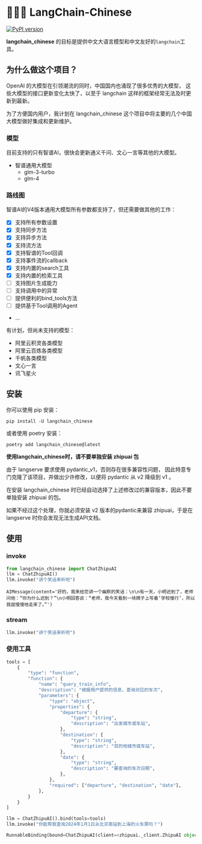 # 🦜🇨🇳 LangChain-Chinese
[![PyPI version](https://img.shields.io/pypi/v/langchain_chinese.svg)](https://pypi.org/project/langchain_chinese/)

**langchain_chinese** 的目标是提供中文大语言模型和中文友好的`langchain`工具。

## 为什么做这个项目？
OpenAI 的大模型在引领潮流的同时，中国国内也涌现了很多优秀的大模型，
这些大模型的接口更新变化太快了，以至于 langchain 这样的框架经常无法及时更新到最新。

为了方便国内用户，我计划在 langchain_chinese 这个项目中将主要的几个中国大模型做好集成和更新维护。

### 模型

目前支持的只有智谱AI，很快会更新通义千问、文心一言等其他的大模型。

- 智谱通用大模型
  - glm-3-turbo
  - glm-4

### 路线图

智谱AI的V4版本通用大模型所有参数都支持了，但还需要做其他的工作：

- [x] 支持所有参数设置
- [x] 支持同步方法
- [x] 支持异步方法
- [x] 支持流方法
- [x] 支持智谱的Tool回调
- [x] 支持事件流的callback
- [x] 支持内置的search工具
- [x] 支持内置的检索工具
- [ ] 支持图片生成能力
- [ ] 支持调用中的异常
- [ ] 提供便利的bind_tools方法
- [ ] 提供基于Tool调用的Agent
- ...

有计划，但尚未支持的模型：

- 阿里云积灵各类模型
- 阿里云百炼各类模型
- 千帆各类模型
- 文心一言
- 讯飞星火


## 安装

你可以使用 pip 安装：
```
pip install -U langchain_chinese
```

或者使用 poetry 安装：
```
poetry add langchain_chinese@latest
```

<div class="alert-warning">
<b>使用langchain_chinese时，请不要单独安装 zhipuai 包</b><br>

由于 langserve 要求使用 pydantic_v1，否则存在很多兼容性问题，
因此特意专门克隆了该项目，并做出少许修改，以便将 pydantic 从 v2 降级到 v1 。

在安装 langchain_chinese 时已经自动选择了上述修改过的兼容版本，因此不要单独安装 zhipuai 的包。

如果不经过这个处理，你就必须安装 v2 版本的pydantic来兼容 zhipuai，于是在 langserve 时你会发现无法生成API文档。
</div>

## 使用

### invoke
```python
from langchain_chinese import ChatZhipuAI
llm = ChatZhipuAI()
llm.invoke("讲个笑话来听吧")
```

```
AIMessage(content='好的，我来给您讲一个幽默的笑话：\n\n有一天，小明迟到了，老师问他：“你为什么迟到？”\n小明回答说：“老师，我今天看到一块牌子上写着‘学校慢行’，所以我就慢慢地走来了。”')
```

### stream
```python
llm.invoke("讲个笑话来听吧")
```

### 使用工具
```python
tools = [
    {
        "type": "function",
        "function": {
            "name": "query_train_info",
            "description": "根据用户提供的信息，查询对应的车次",
            "parameters": {
                "type": "object",
                "properties": {
                    "departure": {
                        "type": "string",
                        "description": "出发城市或车站",
                    },
                    "destination": {
                        "type": "string",
                        "description": "目的地城市或车站",
                    },
                    "date": {
                        "type": "string",
                        "description": "要查询的车次日期",
                    },
                },
                "required": ["departure", "destination", "date"],
            },
        }
    }
]

llm = ChatZhipuAI().bind(tools=tools)
llm.invoke("你能帮我查询2024年1月1日从北京南站到上海的火车票吗？")
```

```python
RunnableBinding(bound=ChatZhipuAI(client=<zhipuai._client.ZhipuAI object at 0x11014fc40>), kwargs={'tools': [{'type': 'function', 'function': {'name': 'query_train_info', 'description': '根据用户提供的信息，查询对应的车次', 'parameters': {'type': 'object', 'properties': {'departure': {'type': 'string', 'description': '出发城市或车站'}, 'destination': {'type': 'string', 'description': '目的地城市或车站'}, 'date': {'type': 'string', 'description': '要查询的车次日期'}}, 'required': ['departure', 'destination', 'date']}}}]})
```